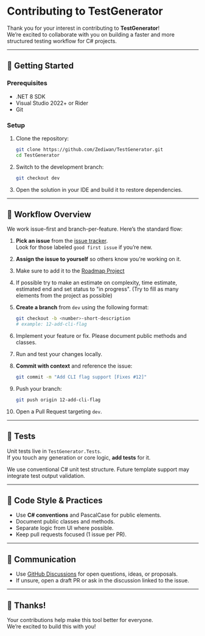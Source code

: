 # Contributing to TestGenerator

Thank you for your interest in contributing to **TestGenerator**!  
We’re excited to collaborate with you on building a faster and more structured testing workflow for C# projects.

---

## 🔧 Getting Started

### Prerequisites
- .NET 8 SDK
- Visual Studio 2022+ or Rider
- Git

### Setup
1. Clone the repository:
   ```bash
   git clone https://github.com/Zediwan/TestGenerator.git
   cd TestGenerator
   ```
2. Switch to the development branch:
   ```bash
   git checkout dev
   ```
3. Open the solution in your IDE and build it to restore dependencies.

---

## 🔨 Workflow Overview

We work issue-first and branch-per-feature. Here’s the standard flow:

1. **Pick an issue** from the [issue tracker](https://github.com/Zediwan/TestGenerator/issues).  
   Look for those labeled `good first issue` if you’re new.

2. **Assign the issue to yourself** so others know you're working on it.

3. Make sure to add it to the [Roadmap Project](https://github.com/users/Zediwan/projects/6)

4. If possible try to make an estimate on complexity, time estimate, estimated end and set status to "in progress". (Try to fill as many elements from the project as possible)

5. **Create a branch** from `dev` using the following format:
   ```bash
   git checkout -b <number>-short-description
   # example: 12-add-cli-flag
   ```

6. Implement your feature or fix. Please document public methods and classes.

7. Run and test your changes locally.

8. **Commit with context** and reference the issue:
   ```bash
   git commit -m "Add CLI flag support [Fixes #12]"
   ```

9. Push your branch:
   ```bash
   git push origin 12-add-cli-flag
   ```

10. Open a Pull Request targeting `dev`.

---

## 🧪 Tests

Unit tests live in `TestGenerator.Tests`.  
If you touch any generation or core logic, **add tests** for it.

We use conventional C# unit test structure. Future template support may integrate test output validation.

---

## 🧼 Code Style & Practices

- Use **C# conventions** and PascalCase for public elements.
- Document public classes and methods.
- Separate logic from UI where possible.
- Keep pull requests focused (1 issue per PR).

---

## 💬 Communication

- Use [GitHub Discussions](https://github.com/Zediwan/TestGenerator/discussions) for open questions, ideas, or proposals.
- If unsure, open a draft PR or ask in the discussion linked to the issue.

---

## 🙌 Thanks!

Your contributions help make this tool better for everyone.  
We’re excited to build this with you!
